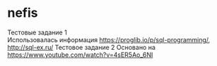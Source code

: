 # nefis
Тестовые задание 1
<br>
Использовалась информация https://proglib.io/p/sql-programming/, http://sql-ex.ru/
Тестовое задание 2
Основано на https://www.youtube.com/watch?v=4sER5Ao_6NI
